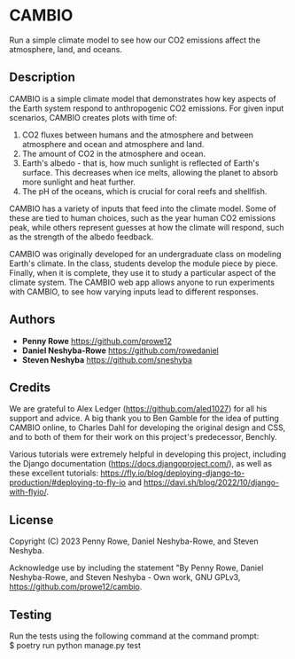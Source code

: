 # CAMBIO
Run a simple climate model to see how our CO2 emissions affect the atmosphere, land, and oceans.

## Description

CAMBIO is a simple climate model that demonstrates how key aspects of the Earth system respond to anthropogenic CO2 emissions. For given input scenarios, CAMBIO creates plots with time of:  
1) CO2 fluxes between humans and the atmosphere and between atmosphere and ocean and atmosphere and land.  
2) The amount of CO2 in the atmosphere and ocean.  
3) Earth's albedo - that is, how much sunlight is reflected of Earth's surface. This decreases when ice melts, allowing the planet to absorb more sunlight and heat further.
4) The pH of the oceans, which is crucial for coral reefs and shellfish.  

CAMBIO has a variety of inputs that feed into the climate model. Some of these are tied to human choices, such as the year human CO2 emissions peak, while others represent guesses at how the climate will respond, such as the strength of the albedo feedback.

CAMBIO was originally developed for an undergraduate class on modeling Earth's climate. In the class, students develop the module piece by piece. Finally, when it is complete, they use it to study a particular aspect of the climate system. The CAMBIO web app allows anyone to run experiments with CAMBIO, to see how varying inputs lead to different responses.

## Authors
  - **Penny Rowe** https://github.com/prowe12
  - **Daniel Neshyba-Rowe** https://github.com/rowedaniel
  - **Steven Neshyba** https://github.com/sneshyba

## Credits
We are grateful to Alex Ledger (https://github.com/aled1027) for all his support and advice. A big thank you to Ben Gamble for the idea of putting CAMBIO online, to Charles Dahl for developing the original design and CSS, and to both of them for their work on this project's predecessor, Benchly.  

Various tutorials were extremely helpful in developing this project, including the Django documentation (https://docs.djangoproject.com/), as well as these excellent tutorials: https://fly.io/blog/deploying-django-to-production/#deploying-to-fly-io and https://davi.sh/blog/2022/10/django-with-flyio/.

## License
Copyright (C) 2023 Penny Rowe, Daniel Neshyba-Rowe, and Steven Neshyba.

Acknowledge use by including the statement "By Penny Rowe, Daniel Neshyba-Rowe, and Steven Neshyba - Own work, GNU GPLv3, https://github.com/prowe12/cambio.

## Testing  
Run the tests using the following command at the command prompt:  
$ poetry run python manage.py test  


